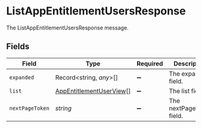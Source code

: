 # ListAppEntitlementUsersResponse

The ListAppEntitlementUsersResponse message.


## Fields

| Field                                                                     | Type                                                                      | Required                                                                  | Description                                                               |
| ------------------------------------------------------------------------- | ------------------------------------------------------------------------- | ------------------------------------------------------------------------- | ------------------------------------------------------------------------- |
| `expanded`                                                                | Record<string, *any*>[]                                                   | :heavy_minus_sign:                                                        | The expanded field.                                                       |
| `list`                                                                    | [AppEntitlementUserView](../../models/shared/appentitlementuserview.md)[] | :heavy_minus_sign:                                                        | The list field.                                                           |
| `nextPageToken`                                                           | *string*                                                                  | :heavy_minus_sign:                                                        | The nextPageToken field.                                                  |